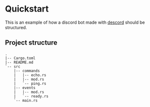 # Quickstart
This is an example of how a discord bot made with [descord](https://github.com/thatmagicalcat/descord) should be structured.

## Project structure
```
.
|-- Cargo.toml
|-- README.md
`-- src
    |-- commands
    |   |-- echo.rs
    |   |-- mod.rs
    |   `-- ping.rs
    |-- events
    |   |-- mod.rs
    |   `-- ready.rs
    `-- main.rs
```
